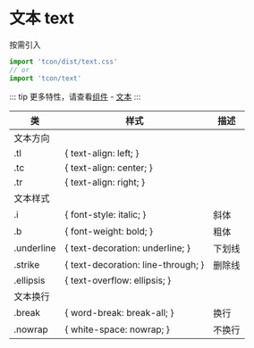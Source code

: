 # 文本 text

按需引入

```js
import 'tcon/dist/text.css'
// or
import 'tcon/text'
```
 
::: tip
更多特性，请查看[组件](/components/) - [文本](/components/text.md)
:::

|类|样式|描述|
|----|----|----|
|文本方向||
|.tl|{ text-align: left; } |
|.tc|{ text-align: center; } |
|.tr|{ text-align: right; } |
|文本样式||
|.i|{ font-style: italic; }|斜体|
|.b|{ font-weight: bold; }|粗体|
|.underline|{ text-decoration: underline; }|下划线|
|.strike|{ text-decoration: line-through; }|删除线|
|.ellipsis|{ text-overflow: ellipsis; }||
|文本换行||
|.break|{ word-break: break-all; }|换行|
|.nowrap|{ white-space: nowrap; }|不换行|
